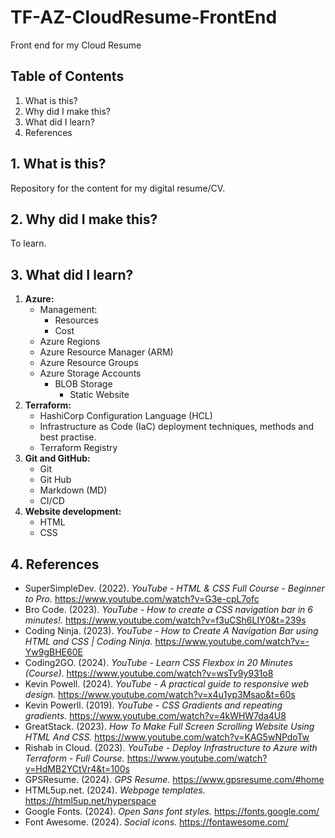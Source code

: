 # **TF-AZ-CloudResume-FrontEnd**
Front end for my Cloud Resume

## **Table of Contents**
  1. What is this?
  2. Why did I make this?
  3. What did I learn?
  4. References

## **1. What is this?**
Repository for the content for my digital resume/CV.<br>

## **2. Why did I make this?**
To learn.

## **3. What did I learn?**
  1. **Azure:**
      - Management:
          - Resources
          - Cost
      - Azure Regions
      - Azure Resource Manager (ARM)
      - Azure Resource Groups
      - Azure Storage Accounts
        - BLOB Storage
            - Static Website
  2. **Terraform:**
      - HashiCorp Configuration Language (HCL)
      - Infrastructure as Code (IaC) deployment techniques, methods and best practise.
      - Terraform Registry
  3. **Git and GitHub:**
      - Git
      - Git Hub
      - Markdown (MD)
      - CI/CD
  4. **Website development:**
      - HTML
      - CSS

## **4. References**
  - SuperSimpleDev. (2022). *YouTube - HTML & CSS Full Course - Beginner to Pro.* https://www.youtube.com/watch?v=G3e-cpL7ofc
  - Bro Code. (2023). *YouTube - How to create a CSS navigation bar in 6 minutes!.* https://www.youtube.com/watch?v=f3uCSh6LIY0&t=239s
  - Coding Ninja. (2023). *YouTube - How to Create A Navigation Bar using HTML and CSS | Coding Ninja.* https://www.youtube.com/watch?v=-Yw9gBHE60E
  - Coding2GO. (2024). *YouTube - Learn CSS Flexbox in 20 Minutes (Course).* https://www.youtube.com/watch?v=wsTv9y931o8
  - Kevin Powell. (2024). *YouTube - A practical guide to responsive web design.* https://www.youtube.com/watch?v=x4u1yp3Msao&t=60s
  - Kevin Powerll. (2019). *YouTube - CSS Gradients and repeating gradients.*  https://www.youtube.com/watch?v=4kWHW7da4U8
  - GreatStack. (2023). *How To Make Full Screen Scrolling Website Using HTML And CSS.* https://www.youtube.com/watch?v=KAG5wNPdoTw
  - Rishab in Cloud. (2023). *YouTube - Deploy Infrastructure to Azure with Terraform - Full Course.* https://www.youtube.com/watch?v=HdMB2YCtVr4&t=100s
  - GPSResume. (2024). *GPS Resume.* https://www.gpsresume.com/#home
  - HTML5up.net. (2024). *Webpage templates.*  https://html5up.net/hyperspace
  - Google Fonts. (2024). *Open Sans font styles.* https://fonts.google.com/
  - Font Awesome. (2024). *Social icons.* https://fontawesome.com/



